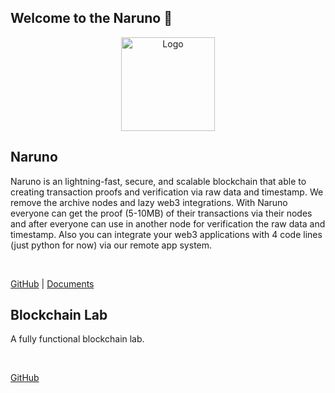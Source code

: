 ## Welcome to the Naruno  👋
<p align="center">
  <a href="https://naruno.org/">
    <img src="https://naruno.org/wp-content/uploads/2023/03/transparant-logo-1.png" alt="Logo" width="150" height="150">
  </a>
    

## Naruno

Naruno is an lightning-fast, secure, and scalable blockchain that able to creating transaction proofs and verification via raw data and timestamp. We remove the archive nodes and lazy web3 integrations. With Naruno everyone can get the proof (5-10MB) of their transactions via their nodes and after everyone can use in another node for verification the raw data and timestamp. Also you can integrate your web3 applications with 4 code lines (just python for now) via our remote app system.

<br>

[GitHub](https://github.com/Naruno/Naruno) | [Documents](https://docs.naruno.org/)


## Blockchain Lab

A fully functional blockchain lab.

<br>

[GitHub](https://github.com/Naruno/Blockchain-Lab)



